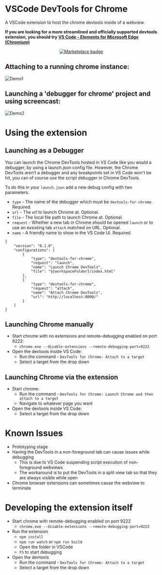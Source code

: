 # VSCode DevTools for Chrome

A VSCode extension to host the chrome devtools inside of a webview.

**If you are looking for a more streamlined and officially supported devtools extension, you should try [VS Code - Elements for Microsoft Edge (Chromium)](https://github.com/microsoft/vscode-edge-devtools)**

<p align="center">
    <a href="https://marketplace.visualstudio.com/items?itemName=codemooseus.vscode-devtools-for-chrome">
        <img src="https://vsmarketplacebadge.apphb.com/version/codemooseus.vscode-devtools-for-chrome.svg" alt="Marketplace badge">
    </a>
</p>

## Attaching to a running chrome instance:
![Demo1](https://github.com/CodeMooseUS/vscode-devtools/raw/master/demo.gif)

## Launching a 'debugger for chrome' project and using screencast:
![Demo2](https://github.com/CodeMooseUS/vscode-devtools/raw/master/demo2.gif)

# Using the extension

## Launching as a Debugger
You can launch the Chrome DevTools hosted in VS Code like you would a debugger, by using a launch.json config file. However, the Chrome DevTools aren't a debugger and any breakpoints set in VS Code won't be hit, you can of course use the script debugger in Chrome DevTools. 

To do this in your `launch.json` add a new debug config with two parameters.
- `type` - The name of the debugger which must be `devtools-for-chrome`. Required.
- `url` - The url to launch Chrome at. Optional.
- `file` - The local file path to launch Chrome at. Optional.
- `request` - Whether a new tab in Chrome should be opened `launch` or to use an exsisting tab `attach` matched on URL. Optional.
- `name` - A friendly name to show in the VS Code UI. Required.
```
{
    "version": "0.1.0",
    "configurations": [
        {
            "type": "devtools-for-chrome",
            "request": "launch",
            "name": "Launch Chrome DevTools",
            "file": "${workspaceFolder}/index.html"
        },
        {
            "type": "devtools-for-chrome",
            "request": "attach",
            "name": "Attach Chrome DevTools",
            "url": "http://localhost:8000/"
        }
    ]
}
```

## Launching Chrome manually
- Start chrome with no extensions and remote-debugging enabled on port 9222:
    - `chrome.exe --disable-extensions --remote-debugging-port=9222`
- Open the devtools inside VS Code:
    - Run the command - `DevTools for Chrome: Attach to a target`
    - Select a target from the drop down

## Launching Chrome via the extension
- Start chrome:
    - Run the command - `DevTools for Chrome: Launch Chrome and then attach to a target`
    - Navigate to whatever page you want
- Open the devtools inside VS Code:
    - Select a target from the drop down


# Known Issues
- Prototyping stage
- Having the DevTools in a non-foreground tab can cause issues while debugging
    - This is due to VS Code suspending script execution of non-foreground webviews
    - The workaround is to put the DevTools in a split view tab so that they are always visible while open
- Chrome browser extensions can sometimes cause the webview to terminate

# Developing the extension itself

- Start chrome with remote-debugging enabled on port 9222
    - `chrome.exe --disable-extensions --remote-debugging-port=9222`
- Run the extension 
    - `npm install`
    - `npm run watch` or `npm run build`
    - Open the folder in VSCode
    - `F5` to start debugging
- Open the devtools 
    - Run the command - `DevTools for Chrome: Attach to a target`
    - Select a target from the drop down

